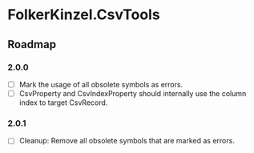 ﻿# FolkerKinzel.CsvTools
## Roadmap

### 2.0.0
- [ ] Mark the usage of all obsolete symbols as errors.
- [ ] CsvProperty and CsvIndexProperty should internally use the column index to target CsvRecord.

### 2.0.1
- [ ] Cleanup: Remove all obsolete symbols that are marked as errors.